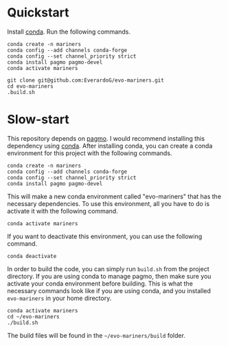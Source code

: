 # Quickstart

Install [conda](https://docs.conda.io/en/latest/). Run the following commands.

```
conda create -n mariners
conda config --add channels conda-forge
conda config --set channel_priority strict
conda install pagmo pagmo-devel
conda activate mariners

git clone git@github.com:EverardoG/evo-mariners.git
cd evo-mariners
.build.sh
```

# Slow-start

This repository depends on [pagmo](https://esa.github.io/pagmo2/install.html). I would recommend installing this dependency using [conda](https://docs.conda.io/en/latest/). After installing conda, you can create a conda environment for this project with the following commands.

```
conda create -n mariners
conda config --add channels conda-forge
conda config --set channel_priority strict
conda install pagmo pagmo-devel
```

This will make a new conda environment called "evo-mariners" that has the necessary dependencies. To use this environment, all you have to do is activate it with the following command.
```
conda activate mariners
```

If you want to deactivate this environment, you can use the following command.
```
conda deactivate
```

In order to build the code, you can simply run `build.sh` from the project directory. If you are using conda to manage pagmo, then make sure you activate your conda environment before building. This is what the necessary commands look like if you are using conda, and you installed `evo-mariners` in your home directory.
```
conda activate mariners
cd ~/evo-mariners
./build.sh
```

The build files will be found in the `~/evo-mariners/build` folder.
